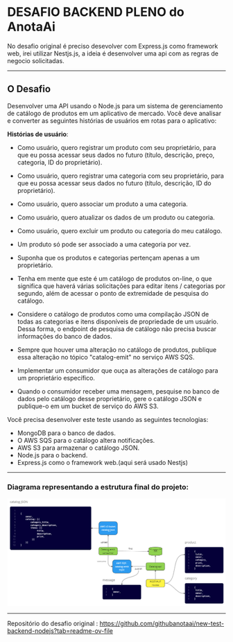 # DESAFIO BACKEND PLENO do AnotaAi

No desafio original é preciso desevolver com Express.js como framework web, irei utilizar Nestjs.js, a ideia é desenvolver uma api com as regras de negocio solicitadas.   

---

## O Desafio

Desenvolver uma API usando o Node.js para um sistema de gerenciamento de catálogo de produtos em um aplicativo de mercado. Você deve analisar e converter as seguintes histórias de usuários em rotas para o aplicativo:

**Histórias de usuário**:

- Como usuário, quero registrar um produto com seu proprietário, para que eu possa acessar seus dados no futuro (título, descrição, preço, categoria, ID do proprietário).

- Como usuário, quero registrar uma categoria com seu proprietário, para que eu possa acessar seus dados no futuro (título, descrição, ID do proprietário).

- Como usuário, quero associar um produto a uma categoria.

- Como usuário, quero atualizar os dados de um produto ou categoria.

- Como usuário, quero excluir um produto ou categoria do meu catálogo.

- Um produto só pode ser associado a uma categoria por vez.

- Suponha que os produtos e categorias pertençam apenas a um proprietário.

- Tenha em mente que este é um catálogo de produtos on-line, o que significa que haverá várias solicitações para editar itens / categorias por segundo, além de acessar o ponto de extremidade de pesquisa do catálogo.

- Considere o catálogo de produtos como uma compilação JSON de todas as categorias e itens disponíveis de propriedade de um usuário. Dessa forma, o endpoint de pesquisa de catálogo não precisa buscar informações do banco de dados.

- Sempre que houver uma alteração no catálogo de produtos, publique essa alteração no tópico "catalog-emit" no serviço AWS SQS.

- Implementar um consumidor que ouça as alterações de catálogo para um proprietário específico.

- Quando o consumidor receber uma mensagem, pesquise no banco de dados pelo catálogo desse proprietário, gere o catálogo JSON e publique-o em um bucket de serviço do AWS S3.

Você precisa desenvolver este teste usando as seguintes tecnologias:

- MongoDB para o banco de dados.
- O AWS SQS para o catálogo altera notificações.
- AWS S3 para armazenar o catálogo JSON.
- Node.js para o backend.
- Express.js como o framework web.(aqui será usado Nestjs)

---
### Diagrama representando a estrutura final do projeto:

![Diagram representing the final structure of the project:](diagram.png)

---
Repositório do desafio original : https://github.com/githubanotaai/new-test-backend-nodejs?tab=readme-ov-file
